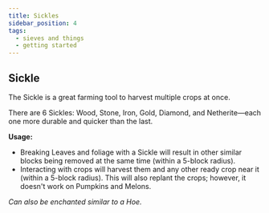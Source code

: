 ```yaml
---
title: Sickles
sidebar_position: 4
tags:
  - sieves and things
  - getting started
---
```


## Sickle

The Sickle is a great farming tool to harvest multiple crops at once.

There are 6 Sickles: Wood, Stone, Iron, Gold, Diamond, and Netherite—each one more durable and quicker than the last.

**Usage:**
- Breaking Leaves and foliage with a Sickle will result in other similar blocks being removed at the same time (within a 5-block radius).
- Interacting with crops will harvest them and any other ready crop near it (within a 5-block radius). This will also replant the crops; however, it doesn't work on Pumpkins and Melons.

*Can also be enchanted similar to a Hoe.*
